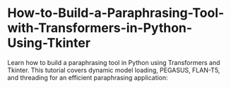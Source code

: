 # How-to-Build-a-Paraphrasing-Tool-with-Transformers-in-Python-Using-Tkinter
Learn how to build a paraphrasing tool in Python using Transformers and Tkinter. This tutorial covers dynamic model loading, PEGASUS, FLAN-T5, and threading for an efficient paraphrasing application:
